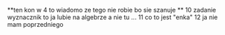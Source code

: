 **ten kon w 4 to wiadomo ze tego nie robie bo sie szanuje **
10 zadanie wyznacznik to ja lubie na algebrze a nie tu ...
11 co to jest "enka"
12 ja nie mam poprzedniego
